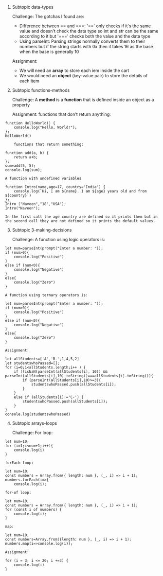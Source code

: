 1. Subtopic data-types

    Challenge:
    The gotchas I found are:
    - Difference between == and ===: '==' only checks if it's the same value and doesn't check the data type so int and str can be the same according to it but '===' checks both the value and the data type
    - Using parseInt: Parsing strings normally converts them to their numbers but if the string starts with 0x then it takes 16 as the base when the base is generally 10

    Assignment:
    - We will need an **array** to store each iem inside the cart
    - We would need an **object** (key-value pair) to store the details of each item
2. Subtopic functions-methods

    Challenge:
    A **method** is a **function** that is defined inside an object as a property

    Assignment:
    functions that don't return anything:
``` 
function HelloWorld() {
    console.log("Hello, World!");
};
HelloWorld()
```
        functions that return something:
``` 
function add(a, b) {
    return a+b;
};
sum=add(5, 5);
console.log(sum);
```
    A function with undefined variables
``` 
function Intro(name,age=17, country='India') {
    console.log(`Hi, I am ${name}. I am ${age} years old and from ${country}`)
};
Intro ("Naveen","18","USA");
Intro("Naveen");
```
    In the first call the age country are defined so it prints them but in the second call they are not defined so it prints the default values.

3. Subtopic 3-making-decisions

    Challenge:
    A function using logic operators is:
```
let num=parseInt(prompt("Enter a number: "));
if (num>0){
    console.log("Positive")
}
else if (num<0){
    console.log("Negative")
}
else{
    console.log("Zero")
}
```
    A function using ternary operators is:
```
let num=parseInt(prompt("Enter a number: "));
if (num>0){
    console.log("Positive")
}
else if (num<0){
    console.log("Negative")
}
else{
    console.log("Zero")
}
```
    Assignment:
``` 
let allStudents=['A','B-',1,4,5,2]
let studentswhoPassed=[];
for (i=0;i<allStudents.length;i++ ) {
    if (!isNaN(parseInt(allStudents[i], 10)) && parseInt(allStudents[i],10).toString()===allStudents[i].toString()){
        if (parseInt(allStudents[i],10)>=3){
            studentswhoPassed.push(allStudents[i]);
        }
    }
    else if (allStudents[i]!='C-') {
        studentswhoPassed.push(allStudents[i]);
    }
}
console.log(studentswhoPassed)
```
4. Subtopic arrays-loops

    Challenge:
    For loop:
```
let num=10;
for (i=1;i<num+1;i++){
    console.log(i)
}
```
    forEach loop:
```
let num=10;
const numbers = Array.from({ length: num }, (_, i) => i + 1);
numbers.forEach(i=>{
    console.log(i);
```
    for-of loop:
```
let num=10;
const numbers = Array.from({ length: num }, (_, i) => i + 1);
for (const i of numbers) {
    console.log(i);
}
```
    map:
```
let num=10;
const numbers=Array.from({length: num }, (_, i) => i + 1);
numbers.map(i=>console.log(i));
```
    Assignment:
```
for (i = 3; i <= 20; i +=3) {
    console.log(i)
}
```